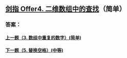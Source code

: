 ## [ 剑指 Offer4. 二维数组中的查找](https://leetcode-cn.com/problems/merge-two-sorted-lists/)（简单）





### 答案：



#### [上一题（3. 数组中重复的数字）(简单)](https://github.com/sdwwld/leetCode/blob/master/src/main/java/com/wld/java/offer/剑指Offer03.md)

#### [下一题（5. 替换空格）(中等)](https://github.com/sdwwld/leetCode/blob/master/src/main/java/com/wld/java/offer/剑指Offer05.md)